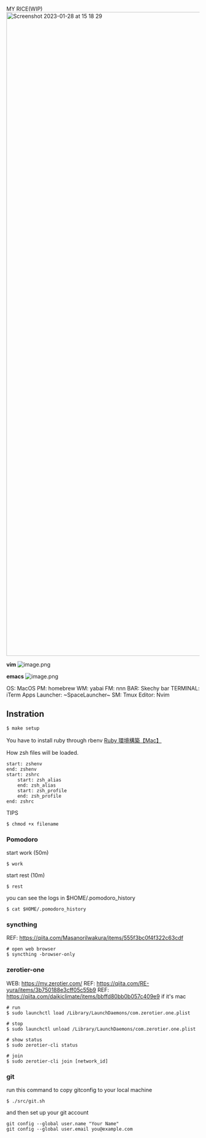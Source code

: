 MY RICE(WIP)
<img width="1680" alt="Screenshot 2023-01-28 at 15 18 29" src="https://user-images.githubusercontent.com/20104403/215241640-36121c02-ef23-4ee0-b8d8-66d69272a3f9.png">


**vim**
![image.png](https://qiita-image-store.s3.ap-northeast-1.amazonaws.com/0/184733/20aaa2ef-963b-6451-7b1f-402b535b5c37.png)

**emacs**
![image.png](https://qiita-image-store.s3.ap-northeast-1.amazonaws.com/0/184733/646b9225-3fc5-d88b-c381-e5b6b4e3256e.png)



OS: MacOS
PM: homebrew
WM: yabai
FM: nnn
BAR: Skechy bar
TERMINAL: iTerm
Apps Launcher: ~SpaceLauncher~
SM: Tmux
Editor: Nvim

## Instration
```
$ make setup
```

You have to install ruby through rbenv
[Ruby 環境構築【Mac】](https://qiita.com/kanoVNFO/items/777f4115244b3c4d2e8d)

How zsh files will be loaded.
```
start: zshenv
end: zshenv
start: zshrc
    start: zsh_alias
    end: zsh_alias
    start: zsh_profile
    end: zsh_profile
end: zshrc
```


TIPS
```
$ chmod +x filename
```


### Pomodoro
start work (50m)
```
$ work
```
start rest (10m)
```
$ rest
```
you can see the logs in $HOME/.pomodoro_history
```
$ cat $HOME/.pomodoro_history
```

### syncthing
REF: https://qiita.com/MasanoriIwakura/items/555f3bc0f4f322c63cdf
```
# open web browser
$ syncthing -browser-only
```

### zerotier-one
WEB: https://my.zerotier.com/
REF: https://qiita.com/RE-yura/items/3b750188e3cff05c55b9
REF: https://qiita.com/daikiclimate/items/bbffd80bb0b057c409e9
if it's mac
```
# run
$ sudo launchctl load /Library/LaunchDaemons/com.zerotier.one.plist

# stop
$ sudo launchctl unload /Library/LaunchDaemons/com.zerotier.one.plist

# show status
$ sudo zerotier-cli status

# join
$ sudo zerotier-cli join [network_id]
```

### git
run this command to copy gitconfig to your local machine
```
$ ./src/git.sh
```
and then set up your git account
```
git config --global user.name "Your Name"
git config --global user.email you@example.com
```


